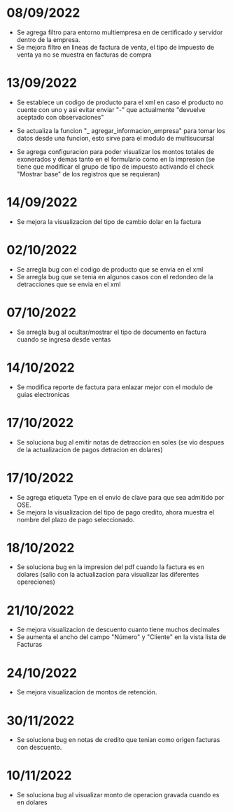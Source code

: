 # 08/09/2022
* Se agrega filtro para entorno multiempresa en de certificado y servidor dentro de la empresa.
* Se mejora filtro en lineas de factura de venta, el tipo de impuesto de venta ya no se muestra en facturas de compra

# 13/09/2022
* Se establece un codigo de producto para el xml en caso el producto no cuente con uno y asi evitar enviar "-" que actualmente "devuelve aceptado con observaciones"
* Se actualiza la funcion "_ agregar_informacion_empresa" para tomar los datos desde una funcion, esto sirve para el modulo de multisucursal

* Se agrega configuracion para poder visualizar los montos totales de exonerados y demas tanto en el formulario como en la impresion (se tiene que modificar el grupo de tipo de impuesto activando el check "Mostrar base" de los registros que se requieran)

# 14/09/2022
* Se mejora la visualizacion del tipo de cambio dolar en la factura

# 02/10/2022
* Se arregla bug con el codigo de producto que se envia en el xml
* Se arregla bug que se tenia en algunos casos con el redondeo de la detracciones que se envia en el xml

# 07/10/2022
* Se arregla bug al ocultar/mostrar el tipo de documento en factura cuando se ingresa desde ventas

# 14/10/2022
* Se modifica reporte de factura para enlazar mejor con el modulo de guias electronicas

# 17/10/2022
* Se soluciona bug al emitir notas de detraccion en soles (se vio despues de la actualizacion de pagos detracion en dolares)

# 17/10/2022
* Se agrega etiqueta Type en el envio de clave para que sea admitido por OSE.
* Se mejora la visualizacion del tipo de pago credito, ahora muestra el nombre del plazo de pago seleccionado.

# 18/10/2022
* Se soluciona bug en la impresion del pdf cuando la factura es en dolares (salio con la actualizacion para visualizar las diferentes opereciones)

# 21/10/2022
* Se mejora visualizacion de descuento cuanto tiene muchos decimales
* Se aumenta el ancho del campo "Número" y "Cliente" en la vista lista de Facturas

# 24/10/2022
* Se mejora visualizacion de montos de retención.

# 30/11/2022
* Se soluciona bug en notas de credito que tenian como origen facturas con descuento.

# 10/11/2022
* Se soluciona bug al visualizar monto de operacion gravada cuando es en dolares